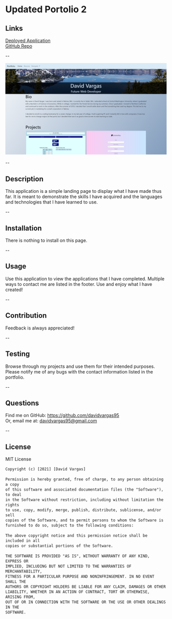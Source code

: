   # Updated Portolio 2

  ## Links

  [Deployed Application](https://davidvargas95.github.io/15-updated-portfolio2/)<br>
  [GitHub Repo](https://github.com/davidvargas95/15-updated-portfolio2)

  --

  <img src="./assets/images/finishedApp.png" style="width: 700px;">

  --

  ## Description
  This application is a simple landing page to display what I have made thus far. It is meant to demonstrate the skills I have acquired and the languages and technologies that I have learned to use.

  --
  ## Installation
  There is nothing to install on this page.

  --
  ## Usage
  Use this application to view the applications that I have completed. Multiple ways to contact me are listed in the footer. Use and enjoy what I have created!

  --
  ## Contribution
  Feedback is always appreciated!

  --
  ## Testing
  Browse through my projects and use them for their intended purposes. Please notify me of any bugs with the contact information listed in the portfolio.

  --
  ## Questions
  Find me on GitHub: https://github.com/davidvargas95
  <br/>Or, email me at: davidvargas95@gmail.com

  --
  ## License
  MIT License

    Copyright (c) [2021] [David Vargas]
    
    Permission is hereby granted, free of charge, to any person obtaining a copy
    of this software and associated documentation files (the "Software"), to deal
    in the Software without restriction, including without limitation the rights
    to use, copy, modify, merge, publish, distribute, sublicense, and/or sell
    copies of the Software, and to permit persons to whom the Software is
    furnished to do so, subject to the following conditions:
    
    The above copyright notice and this permission notice shall be included in all
    copies or substantial portions of the Software.
    
    THE SOFTWARE IS PROVIDED "AS IS", WITHOUT WARRANTY OF ANY KIND, EXPRESS OR
    IMPLIED, INCLUDING BUT NOT LIMITED TO THE WARRANTIES OF MERCHANTABILITY,
    FITNESS FOR A PARTICULAR PURPOSE AND NONINFRINGEMENT. IN NO EVENT SHALL THE
    AUTHORS OR COPYRIGHT HOLDERS BE LIABLE FOR ANY CLAIM, DAMAGES OR OTHER
    LIABILITY, WHETHER IN AN ACTION OF CONTRACT, TORT OR OTHERWISE, ARISING FROM,
    OUT OF OR IN CONNECTION WITH THE SOFTWARE OR THE USE OR OTHER DEALINGS IN THE
    SOFTWARE.
